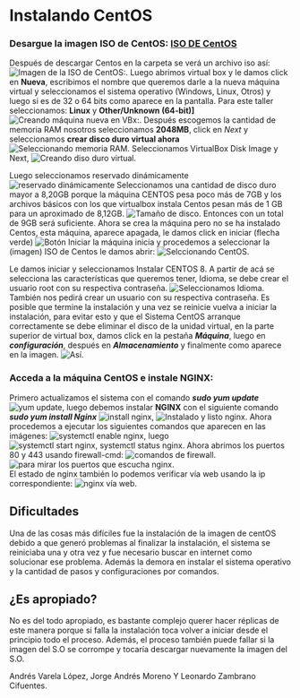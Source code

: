 # Instalando CentOS

### Desargue la imagen ISO de CentOS: [ISO DE CentOS](https://wiki.centos.org/Download)  
Después de descargar Centos en la carpeta se verá un archivo iso así:  
![**Imagen de la ISO de CentOS**:](https://github.com/leonardoZambranoCifuentes/Images-Distribuidos/blob/master/pantalazo%20de%20la%20iso%20de%20Centos.PNG).
Luego abrimos virtual box y le damos click en **Nueva**, escribimos el nombre que queremos darle a la nueva máquina virtual y seleccionamos el sistema operativo (Windows, Linux, Otros) y luego si es de 32 o 64 bits como aparece en la pantalla. Para este taller seleccionamos: **Linux** y **Other/Unknown (64-bit)]** ![Creando máquina nueva en VBx:](https://github.com/leonardoZambranoCifuentes/Images-Distribuidos/blob/master/creando%20m%C3%A1quina%20nueva%20en%20VBX.PNG). Después escogemos la cantidad de memoria RAM nosotros seleccionamos **2048MB**, click en *Next* y seleccionamos **crear disco duro virtual ahora** ![Seleccionando memoria RAM](https://github.com/leonardoZambranoCifuentes/Images-Distribuidos/blob/master/seleccionando%20la%20cantidad%20de%20memoria%20RAM.png). Seleccionamos VirtualBox Disk Image y Next, ![**Creando diso duro virtual**](https://github.com/leonardoZambranoCifuentes/Images-Distribuidos/blob/master/crear%20disco%20duro%20virtual.PNG).  

Luego seleccionamos reservado dinámicamente ![reservado dinámicamente](https://github.com/leonardoZambranoCifuentes/Images-Distribuidos/blob/master/reservado%20din%C3%A1micamente.PNG) Seleccionamos una cantidad de disco duro mayor a 8,20GB porque la máquina CENTOS pesa poco más de 7GB y los archivos básicos con los que virtualbox instala Centos pesan más de 1 GB para un aproximado de 8,12GB. ![Tamaño de disco](https://github.com/leonardoZambranoCifuentes/Images-Distribuidos/blob/master/seleccionando%20cantidad%20de%20disco%20duro.PNG). Entonces con un total de 9GB será suficiente. Ahora se crea la máquina pero no se ha instalado Centos, esta máquina, aparece apagada, le damos click en iniciar (flecha verde) ![Botón Iniciar](https://github.com/leonardoZambranoCifuentes/Images-Distribuidos/blob/master/bot%C3%B3n%20verde%20de%20inicio.PNG) la máquina inicia y procedemos a seleccionar la (imagen) ISO de Centos le damos abrir: ![Selccionando CentOS](https://github.com/leonardoZambranoCifuentes/Images-Distribuidos/blob/master/seleccionando%20la%20imagen%20de%20Centos.PNG). 

Le damos iniciar y seleccionamos Instalar CENTOS 8. A partir de acá se selecciona las características que queremos tener, Idioma, se debe crear el usuario root con su respectiva contraseña. ![Seleccionamos Idioma](https://github.com/leonardoZambranoCifuentes/Images-Distribuidos/blob/master/seleccionamos%20idioma.PNG). También nos pedirá crear un usuario con su respectiva contraseña. Es posible que termine la instalación y una vez se reinicie vuelva a iniciar la instalación, para evitar esto y que el Sistema CentOS arranque correctamente se debe eliminar el disco de la unidad virtual, en la parte superior de virtual box, damos click en la pestaña ***Máquina***, luego en ***configuración***, después en ***Almacenamiento*** y finalmente como aparece en la imagen. ![**Así**](https://github.com/leonardoZambranoCifuentes/Images-Distribuidos/blob/master/finalizar%20la%20instalaci%C3%B3n.PNG). 
### Acceda a la máquina CentOS e instale NGINX: ###
Primero actualizamos el sistema con el comando ***sudo yum update*** ![yum update](https://github.com/leonardoZambranoCifuentes/Images-Distribuidos/blob/master/Instalando%20Nginx.PNG), luego debemos instalar **NGINX** con el siguiente comando ***sudo yum install Nginx*** ![install nginx](https://github.com/leonardoZambranoCifuentes/Images-Distribuidos/blob/master/NGINX.PNG), ![Instalado y listo nginx](https://github.com/leonardoZambranoCifuentes/Images-Distribuidos/blob/master/NGINX%202.PNG).
Ahora procedemos a ejecutar los siguientes comandos que aparecen en las imágenes: ![systemctl enable nginx](https://github.com/leonardoZambranoCifuentes/Images-Distribuidos/blob/master/systemctl%20nginx%20service.PNG), luego ![systemctl start nginx, systemctl status nginx](https://github.com/leonardoZambranoCifuentes/Images-Distribuidos/blob/master/start%20and%20status.PNG). Ahora abrimos los puertos 80 y 443 usando firewall-cmd:
![comandos de firewall](https://github.com/leonardoZambranoCifuentes/Images-Distribuidos/blob/master/firewall%20cmd%20service%20http%20completo%201.PNG).
![para mirar los puertos que escucha nginx](https://github.com/leonardoZambranoCifuentes/Images-Distribuidos/blob/master/escuchando%20por%20los%20puertos.PNG).  
El estado de nginx también lo podemos verificar vía web usando la ip correspondiente: ![nginx vía web](https://github.com/leonardoZambranoCifuentes/Images-Distribuidos/blob/master/good%20nginx.PNG).

## Dificultades ##
Una de las cosas más difíciles fue la instalación de la imagen de centOS debido a que generó problemas al finalizar la instalación, el sistema se reiniciaba una y otra vez y fue necesario buscar en internet como solucionar ese problema. Además la demora en instalar el sistema operativo y la cantidad de pasos y configuraciones por comandos.

## ¿Es apropiado? ##
No es del todo apropiado, es bastante complejo querer hacer réplicas de este manera porque si falla la instalación toca volver a iniciar desde el principio todo el proceso. Además, el proceso también puede fallar si la imagen del S.O se corrompe y tocaría descargar nuevamente la imagen del S.O.

Andrés Varela López, Jorge Andrés Moreno Y Leonardo Zambrano Cifuentes.
